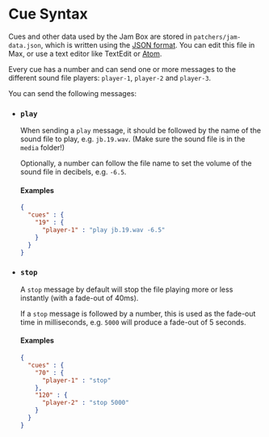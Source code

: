 # Cue Syntax

Cues and other data used by the Jam Box are stored in `patchers/jam-data.json`, which is written using the [JSON format][30af9ea1]. You can edit this file in Max, or use a text editor like TextEdit or [Atom](https://atom.io/).

  [30af9ea1]: https://www.digitalocean.com/community/tutorials/an-introduction-to-json "An Introduction to JSON | DigitalOcean"

Every cue has a number and can send one or more messages to the different sound file players: `player-1`, `player-2` and `player-3`.

You can send the following messages:

- ### `play`

  When sending a `play` message, it should be followed by the name of the sound file to play, e.g. `jb.19.wav`. (Make sure the sound file is in the `media` folder!)
  
  Optionally, a number can follow the file name to set the volume of the sound file in decibels, e.g. `-6.5`.
  
  #### Examples
  
  ```json
  {
    "cues" : {
      "19" : {
        "player-1" : "play jb.19.wav -6.5"
      }
    }
  }
  ```

- ### `stop`

  A `stop` message by default will stop the file playing more or less instantly (with a fade-out of 40ms).
  
  If a `stop` message is followed by a number, this is used as the fade-out time in milliseconds, e.g. `5000` will produce a fade-out of 5 seconds.

  #### Examples

  ```json
  {
    "cues" : {
      "70" : {
        "player-1" : "stop"
      },
      "120" : {
        "player-2" : "stop 5000"
      }
    }
  }
  ```
